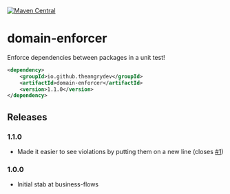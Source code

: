 [![Maven Central](https://maven-badges.herokuapp.com/maven-central/io.github.theangrydev/domain-enforcer/badge.svg?style=flat)](https://maven-badges.herokuapp.com/maven-central/io.github.theangrydev/domain-enforcer)

# domain-enforcer
Enforce dependencies between packages in a unit test!

```xml
<dependency>
    <groupId>io.github.theangrydev</groupId>
    <artifactId>domain-enforcer</artifactId>
    <version>1.1.0</version>
</dependency>
```

## Releases
### 1.1.0
* Made it easier to see violations by putting them on a new line (closes [#1](https://github.com/theangrydev/domain-enforcer/issues/1))

### 1.0.0
* Initial stab at business-flows
